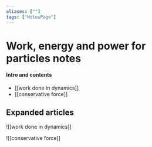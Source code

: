 ```yaml
---
aliases: [""]
tags: ["NotesPage"]
---
```


# Work, energy and power for particles notes

#### Intro and contents
- [[work done in dynamics]]
- [[conservative force]]

## Expanded articles
![[work done in dynamics]]

![[conservative force]]

